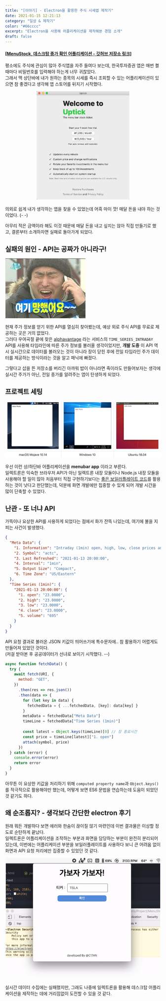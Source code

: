 ```yaml
---
title: "[이야기] - Electron을 활용한 주식 시세앱 제작기"
date: 2021-01-15 12:21:13
category: "일상 & 제작기"
color: "#66cccc"
excerpt: "Electron을 사용해 어플리케이션을 제작해본 경험 소개"
draft: false
---
```


#### [[MenuStock, 데스크탑 종가 확인 어플리케이션 - 깃허브 저장소 링크]](https://github.com/C17AN/MenuStock)

평소에도 주식에 관심이 많아 주식앱을 자주 들여다 보는데, 한국투자증권 앱은 매번 켤때마다 비밀번호를 입력해야 하는게 너무 귀찮았다.  
그래서 맥 상단바에 내가 원하는 종목의 시세를 즉시 조회할 수 있는 어플리케이션이 있으면 참 좋겠다고 생각해 앱 스토어를 뒤지기 시작했다.

<div style = "width: 300px; 
  margin-left: auto;
  margin-right: auto;">
<img src = '1.png' alt = "1" />
</div>

<br/>
의외로 쉽게 내가 생각하는 앱을 찾을 수 있었는데 어흑 마이 깟! 매달 돈을 내야 하는 것이었다. (- -)

아무리 적은 금액이라 해도 이것 때문에 매달 돈을 내고 싶지는 않아 직접 만들기로 했고, 결론부터 소개하자면 실패로 돌아가게 되었다.

## 실패의 원인 - API는 공짜가 아니라구!

<p>
<img src = '3.png' alt = "3" />
</p>

현재 주가 정보를 얻기 위한 API를 열심히 찾아봤는데, 예상 외로 주식 API를 무료로 제공하는 곳은 거의 없었다.  
그러다 우여곡절 끝에 찾은 [alphavantage](https://www.alphavantage.co/documentation/) 라는 서비스의 `TIME_SERIES_INTRADAY` API를 사용해 타임라인에 따른 주가 정보를 불러올 생각이었지만, **개발 도중** 이 API 역시 실시간으로 데이터를 불러오는 것이 아니라 장이 닫힌 후에 전일 타임라인 주가 데이터를 제공하는 방식이라는 것을 알고 패닉에 빠졌다.

그렇다고 삽을 뜬 저장소를 버리긴 아까워 밥이 아니라면 죽이라도 만들어보자는 생각에 실시간 주가가 아닌, 전일 종가를 알려주는 앱이 탄생하게 되었다.

## 프로젝트 세팅

<p>
<img src = '2.png' alt = "2" />
</p>

우선 이런 상/하단바 어플리케이션을 **menubar app** 이라고 부른다.  
일렉트론은 익숙한 브라우저 API가 아닌 일렉트론 내장 모듈이나 Node.js 내장 모듈을 사용해야 할 일이 많아 처음부터 직접 구현하기보다는 [좋은 보일러플레이트 코드](https://github.com/maxogden/menubar)를 활용하는 것이 낫다고 판단했는데, 덕분에 화면 개발에만 집중할 수 있게 되어 개발 시간을 많이 단축할 수 있었다.

## 난관 - 또 너냐 API

가뜩이나 요상한 API를 사용하게 되었다는 점에서 화가 잔뜩 나있는데, 여기에 불을 지피는 사건이 발생했다.

```json
{
  "Meta Data": {
    "1. Information": "Intraday (1min) open, high, low, close prices and volume",
    "2. Symbol": "actc",
    "3. Last Refreshed": "2021-01-13 20:00:00",
    "4. Interval": "1min",
    "5. Output Size": "Compact",
    "6. Time Zone": "US/Eastern"
  },
  "Time Series (1min)": {
    "2021-01-13 20:00:00": {
      "1. open": "23.0000",
      "2. high": "23.0000",
      "3. low": "23.0000",
      "4. close": "23.0000",
      "5. volume": "695"
    }
  }
}
```

API 요청 결과로 불러온 JSON 키값이 띄어쓰기에 특수문자에.. 참 활용하기 어렵게도 만들어져 있었던 것이다.  
(저걸 받아본 후 공공데이터가 선녀로 보이기 시작했다. --)

```js
async function fetchData() {
  try {
    await fetch(URI, {
      method: "GET",
    })
      .then(res => res.json())
      .then(data => {
        for (let key in data) {
          fetchedData = { ...fetchedData, [key]: data[key] }
        }
        metaData = fetchedData["Meta Data"]
        timeLine = fetchedData["Time Series (1min)"]

        const latest = Object.keys(timeLine)[0] // 장 종료시간
        const price = timeLine[latest]["1. open"]
        attach(symbol, price)
      })
  } catch (error) {
    console.error(error)
    return error
  }
}
```

아무튼 이 요상한 키값을 처리하기 위해 `computed property name`과 `Object.keys()`를 적극적으로 활용해야만 했는데, 어떻게 보면 ES6 문법을 연습하는데 도움이 되었던 것 같기도 하다.

## 왜 순조롭지? - 생각보다 간단한 electron 후기

원래 뭐든 개발하다 보면 에러와 한숨이 끊이질 않기 마련인데 이번 결과물은 이상할 정도로 순탄하게 끝났다.  
일렉트론은 어플리케이션을 조작하는 부분과 화면을 담당하는 부분이 완전히 분리되어 있는데, 이번에는 어플리케이션 부분을 보일러플레이트를 사용하다 보니 큰 어려움 없이 화면과 API 요청 처리에만 집중할 수 있었던 것 같다.

<div style = "width: 500px; 
  margin-left: auto;
  margin-right: auto;">
<img src = '5.gif' alt = "5" />
</div>

<br/>
실시간 데이터 수집에는 실패했지만, 그래도 나중에 일렉트론을 활용해 데스크탑 어플리케이션을 제작하는 데에 거리낌없이 도전할 수 있을 것 같다.
